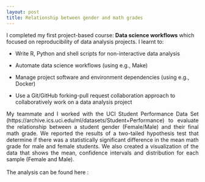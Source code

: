 ```yaml
---
layout: post
title: Relationship between gender and math grades
---
```


 
I completed my first project-based course: **Data science workflows** which focused on reproducibility of data analysis projects. I learnt to: 
<br>
  
- Write R, Python and shell scripts for non-interactive data analysis

- Automate data science workflows (using e.g., Make)

- Manage project software and environment dependencies (using e.g., Docker)

- Use a Git/GitHub forking-pull request collaboration approach to collaboratively work on a data analysis project

<div align="justify">  
My teammate and I worked with the UCI Student Performance Data Set (https://archive.ics.uci.edu/ml/datasets/Student+Performance) to evaluate the relationship between a student gender (Female/Male) and their final math grade.
We reported the results of a two-tailed hypothesis test that determine if there was a statistically significant difference in the mean math grade for male and female students. We also created a visualization of the data that shows the mean, confidence intervals and distribution for each sample (Female and Male). 
</div> 
<br>
The analysis can be found here : <https://github.com/UBC-MDS/ellognea-smwatts-student-performance>
 
